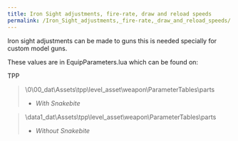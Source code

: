 ```yaml
---
title: Iron Sight adjustments, fire-rate, draw and reload speeds
permalink: /Iron_Sight_adjustments,_fire-rate,_draw_and_reload_speeds/
---
```


Iron sight adjustments can be made to guns this is needed specially for
custom model guns.

These values are in EquipParameters.lua which can be found on:

TPP

> \\0\\00_dat\\Assets\\tpp\\level_asset\\weapon\\ParameterTables\\parts
> - *With Snakebite*

> \\data1_dat\\Assets\\tpp\\level_asset\\weapon\\ParameterTables\\parts
> - *Without Snakebite*
